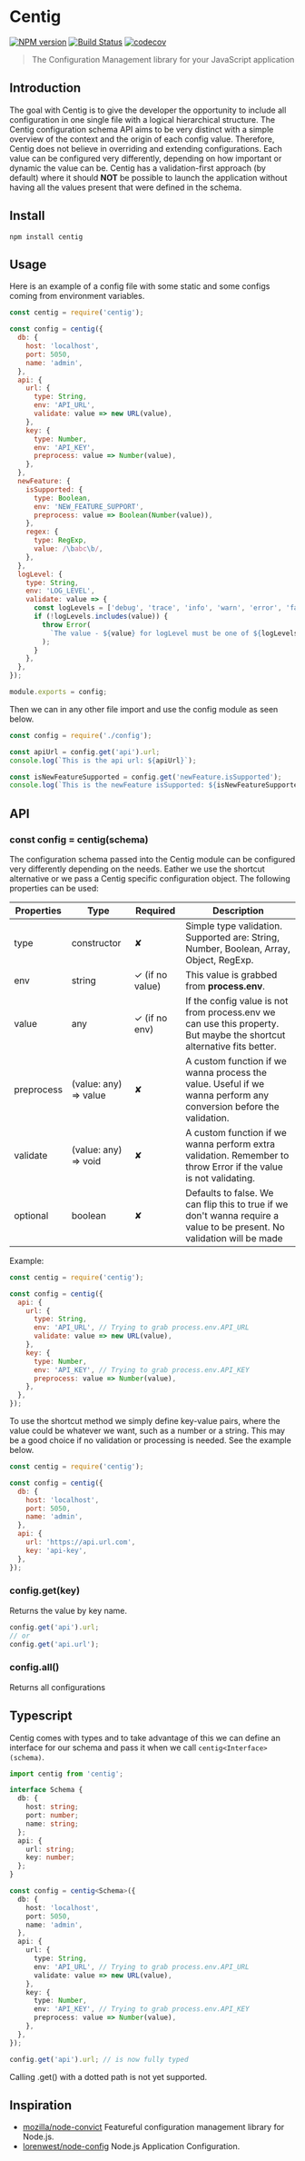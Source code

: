 # Centig

[![NPM version](https://img.shields.io/npm/v/centig.svg)](https://www.npmjs.org/package/centig)
[![Build Status](https://travis-ci.org/Alexloof/centig.svg?branch=master)](https://travis-ci.org/Alexloof/centig)
[![codecov](https://codecov.io/gh/Alexloof/centig/branch/master/graph/badge.svg)](https://codecov.io/gh/Alexloof/centig)

> The Configuration Management library for your JavaScript application

## Introduction

The goal with Centig is to give the developer the opportunity to include all configuration in one single file with a logical hierarchical structure. The Centig configuration schema API aims to be very distinct with a simple overview of the context and the origin of each config value. Therefore, Centig does not believe in overriding and extending configurations. Each value can be configured very differently, depending on how important or dynamic the value can be. Centig has a validation-first approach (by default) where it should **NOT** be possible to launch the application without having all the values ​​present that were defined in the schema.

## Install

```shell
npm install centig
```

## Usage

Here is an example of a config file with some static and some configs coming from environment variables.

```javascript
const centig = require('centig');

const config = centig({
  db: {
    host: 'localhost',
    port: 5050,
    name: 'admin',
  },
  api: {
    url: {
      type: String,
      env: 'API_URL',
      validate: value => new URL(value),
    },
    key: {
      type: Number,
      env: 'API_KEY',
      preprocess: value => Number(value),
    },
  },
  newFeature: {
    isSupported: {
      type: Boolean,
      env: 'NEW_FEATURE_SUPPORT',
      preprocess: value => Boolean(Number(value)),
    },
    regex: {
      type: RegExp,
      value: /\babc\b/,
    },
  },
  logLevel: {
    type: String,
    env: 'LOG_LEVEL',
    validate: value => {
      const logLevels = ['debug', 'trace', 'info', 'warn', 'error', 'fatal'];
      if (!logLevels.includes(value)) {
        throw Error(
          `The value - ${value} for logLevel must be one of ${logLevels}`,
        );
      }
    },
  },
});

module.exports = config;
```

Then we can in any other file import and use the config module as seen below.

```javascript
const config = require('./config');

const apiUrl = config.get('api').url;
console.log(`This is the api url: ${apiUrl}`);

const isNewFeatureSupported = config.get('newFeature.isSupported');
console.log(`This is the newFeature isSupported: ${isNewFeatureSupported}`);
```

## API

### const config = centig(schema)

The configuration schema passed into the Centig module can be configured very differently depending on the needs. Eather we use the shortcut alternative or we pass a Centig specific configuration object. The following properties can be used:

| Properties | Type                  | Required        | Description                                                                                                             |
| ---------- | --------------------- | --------------- | ----------------------------------------------------------------------------------------------------------------------- |
| type       | constructor           | ✘               | Simple type validation. Supported are: String, Number, Boolean, Array, Object, RegExp.                                  |
| env        | string                | ✓ (if no value) | This value is grabbed from **process.env**.                                                                             |
| value      | any                   | ✓ (if no env)   | If the config value is not from process.env we can use this property. But maybe the shortcut alternative fits better.   |
| preprocess | (value: any) => value | ✘               | A custom function if we wanna process the value. Useful if we wanna perform any conversion before the validation.       |
| validate   | (value: any) => void  | ✘               | A custom function if we wanna perform extra validation. Remember to throw Error if the value is not validating.         |
| optional   | boolean               | ✘               | Defaults to false. We can flip this to true if we don't wanna require a value to be present. No validation will be made |

Example:

```javascript
const centig = require('centig');

const config = centig({
  api: {
    url: {
      type: String,
      env: 'API_URL', // Trying to grab process.env.API_URL
      validate: value => new URL(value),
    },
    key: {
      type: Number,
      env: 'API_KEY', // Trying to grab process.env.API_KEY
      preprocess: value => Number(value),
    },
  },
});
```

To use the shortcut method we simply define key-value pairs, where the value could be whatever we want, such as a number or a string. This may be a good choice if no validation or processing is needed. See the example below.

```javascript
const centig = require('centig');

const config = centig({
  db: {
    host: 'localhost',
    port: 5050,
    name: 'admin',
  },
  api: {
    url: 'https://api.url.com',
    key: 'api-key',
  },
});
```

### config.get(key)

Returns the value by key name.

```javascript
config.get('api').url;
// or
config.get('api.url');
```

### config.all()

Returns all configurations

## Typescript

Centig comes with types and to take advantage of this we can define an interface for our schema and pass it when we call `centig<Interface>(schema)`.

```typescript
import centig from 'centig';

interface Schema {
  db: {
    host: string;
    port: number;
    name: string;
  };
  api: {
    url: string;
    key: number;
  };
}

const config = centig<Schema>({
  db: {
    host: 'localhost',
    port: 5050,
    name: 'admin',
  },
  api: {
    url: {
      type: String,
      env: 'API_URL', // Trying to grab process.env.API_URL
      validate: value => new URL(value),
    },
    key: {
      type: Number,
      env: 'API_KEY', // Trying to grab process.env.API_KEY
      preprocess: value => Number(value),
    },
  },
});

config.get('api').url; // is now fully typed
```

Calling .get() with a dotted path is not yet supported.

## Inspiration

- [mozilla/node-convict](https://github.com/mozilla/node-convict) Featureful configuration management library for Node.js.
- [lorenwest/node-config](https://github.com/lorenwest/node-config) Node.js Application Configuration.
